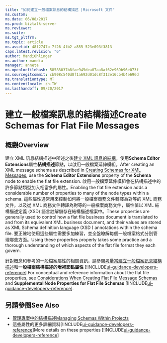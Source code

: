 ```yaml
---
title: "如何建立一般檔案訊息的結構描述 |Microsoft 文件"
ms.custom: 
ms.date: 06/08/2017
ms.prod: biztalk-server
ms.reviewer: 
ms.suite: 
ms.tgt_pltfrm: 
ms.topic: article
ms.assetid: 48f2747b-7f26-4fb2-a855-523e093f3813
caps.latest.revision: "6"
author: MandiOhlinger
ms.author: mandia
manager: anneta
ms.openlocfilehash: 58583037b8fae945dea07aa8af62e969b96e073f
ms.sourcegitcommit: cb908c540d8f1a692d01dc8f313e16cb4b4e696d
ms.translationtype: MT
ms.contentlocale: zh-TW
ms.lasthandoff: 09/20/2017
---
```

# <a name="create-schemas-for-flat-file-messages"></a><span data-ttu-id="806e6-102">建立一般檔案訊息的結構描述</span><span class="sxs-lookup"><span data-stu-id="806e6-102">Create Schemas for Flat File Messages</span></span>

## <a name="overview"></a><span data-ttu-id="806e6-103">概觀</span><span class="sxs-lookup"><span data-stu-id="806e6-103">Overview</span></span>
<span data-ttu-id="806e6-104">建立 XML 訊息結構描述中所述之後[建立 XML 訊息的結構](../core/how-to-create-schemas-for-xml-messages.md)，使用**Schema Editor Extensions**屬性**結構描述**節點，以啟用一般檔案延伸模組。</span><span class="sxs-lookup"><span data-stu-id="806e6-104">After creating an XML message schema as described in [Creating Schemas for XML Messages](../core/how-to-create-schemas-for-xml-messages.md), use the **Schema Editor Extensions** property of the **Schema** node to enable the flat file extension.</span></span> <span data-ttu-id="806e6-105">啟用一般檔案延伸模組會在結構描述中的許多節點類型加入相當多的屬性。</span><span class="sxs-lookup"><span data-stu-id="806e6-105">Enabling the flat file extension adds a considerable number of properties to many of the node types within a schema.</span></span> <span data-ttu-id="806e6-106">這些屬性通常用來控制如何將一般檔案商務文件轉譯為對等的 XML 商務文件，以及從 XML 商務文件轉譯為對等的一般檔案商務文件，屬性值以 XML 結構描述定義 (XSD) 語言註解儲存在結構描述檔案中。</span><span class="sxs-lookup"><span data-stu-id="806e6-106">These properties are generally used to control how a flat file business document is translated to and from its equivalent XML business document, and their values are stored as XML Schema definition language (XSD ) annotations within the schema file.</span></span> <span data-ttu-id="806e6-107">要正確地使用這些屬性需要多加練習，並全盤瞭解每個一般檔案格式分別管理哪些方面。</span><span class="sxs-lookup"><span data-stu-id="806e6-107">Using these properties properly takes some practice and a thorough understanding of which aspects of the flat file format they each govern.</span></span> 

<span data-ttu-id="806e6-108">針對概念和參考的一般檔案屬性的相關資訊，請參閱[考量當建立一般檔案訊息結構描述](../core/considerations-when-creating-flat-file-message-schemas.md)和**一般檔案結構描述的增補節點屬性** [!INCLUDE[ui-guidance-developers-reference](../includes/ui-guidance-developers-reference.md)].</span><span class="sxs-lookup"><span data-stu-id="806e6-108">For conceptual and reference information about the flat file properties, see [Considerations When Creating Flat File Message Schemas](../core/considerations-when-creating-flat-file-message-schemas.md) and **Supplemental Node Properties for Flat File Schemas** [!INCLUDE[ui-guidance-developers-reference](../includes/ui-guidance-developers-reference.md)].</span></span>  
  
## <a name="see-also"></a><span data-ttu-id="806e6-109">另請參閱</span><span class="sxs-lookup"><span data-stu-id="806e6-109">See Also</span></span>  
-  [<span data-ttu-id="806e6-110">管理專案中的結構描述</span><span class="sxs-lookup"><span data-stu-id="806e6-110">Managing Schemas Within Projects</span></span>](../core/managing-schemas-within-projects.md)
-  <span data-ttu-id="806e6-111">這些屬性的更多詳細資料[!INCLUDE[ui-guidance-developers-reference](../includes/ui-guidance-developers-reference.md)]</span><span class="sxs-lookup"><span data-stu-id="806e6-111">More details on these properties [!INCLUDE[ui-guidance-developers-reference](../includes/ui-guidance-developers-reference.md)]</span></span>